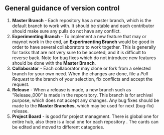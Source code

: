 ## General guidance of version control
1) **Master Branch** - Each repository has a master branch, which is the default branch to work with. It should be stable and each contributor should make sure any pulls do not have any conflict.
2) **Experimenting Branch** - To implement a new feature that may or maynot work in the end, an **Experimenting Branch** would be good in order to have several collaborators to work together. This is generally for tasks that are not very sure to be acceted, and it is difficult to reverse back. Note for bug fixes which do not introduce new features should be done with the **Master Branch**. 
3) **Collaborator** - Each collaborator may clone or fork from a selected branch for your own need. When the changes are done, file a *Pull Request* to the branch of your selection, fix conflicts and accept the request.
4) **Release** - When a release is made, a new branch such as "Release_000" is made in the reporsitory. This branch is for archival purpose, which does not accept any changes. Any bug fixes should be made to the **Master Branches**, which may be used for next (bug-fix) release.
5) **Project Board** - is good for project managment. There is global one for entire hub, also there is a local one for each repository . The cards can be edited and moved to different catagories.
